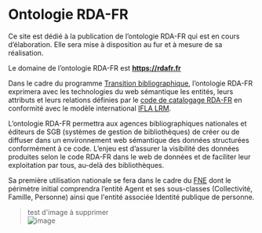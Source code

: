 # Ontologie RDA-FR

Ce site est dédié à la publication de l’ontologie RDA-FR qui est en cours d’élaboration. Elle sera mise à disposition au fur et à mesure de sa réalisation. 

Le domaine de l’ontologie RDA-FR est **https://rdafr.fr**

Dans le cadre du programme [Transition bibliographique](https://www.transition-bibliographique.fr/), l’ontologie RDA-FR exprimera avec les technologies du web sémantique les entités, leurs attributs et leurs relations définies par le [code de catalogage RDA-FR](https://www.transition-bibliographique.fr/rda-fr/) en conformité avec le modèle international [IFLA LRM](https://www.transition-bibliographique.fr/enjeux/definition-ifla-lrm/).

L’ontologie RDA-FR permettra aux agences bibliographiques nationales et éditeurs de SGB (systèmes de gestion de bibliothèques) de créer ou de diffuser dans un environnement web sémantique des données structurées conformément à ce code. L’enjeu est d’assurer la visibilité des données produites selon le code RDA-FR dans le web de données et de faciliter leur exploitation par tous, au-delà des bibliothèques.

Sa première utilisation nationale se fera dans le cadre du [FNE](https://www.transition-bibliographique.fr/fne/fichier-national-entites/) dont le périmètre initial comprendra l’entité Agent et ses sous-classes (Collectivité, Famille, Personne) ainsi que l'entité associée Identité publique de personne.

> test d'image à supprimer  
> ![image](https://user-images.githubusercontent.com/328244/215764604-d6aa20b6-0d69-4e1b-a1cc-200d56805572.png)
